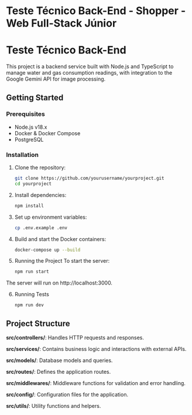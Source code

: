# Teste Técnico Back-End - Shopper - Web Full-Stack Júnior

# Teste Técnico Back-End

This project is a backend service built with Node.js and TypeScript to manage water and gas consumption readings, with integration to the Google Gemini API for image processing.

## Getting Started

### Prerequisites

- Node.js v18.x
- Docker & Docker Compose
- PostgreSQL

### Installation

1. Clone the repository:
   ```sh
   git clone https://github.com/yourusername/yourproject.git
   cd yourproject

2. Install dependencies:
   ```sh
   npm install

3. Set up environment variables:
   ```sh
   cp .env.example .env
   
4. Build and start the Docker containers:
   ```sh
   docker-compose up --build

5. Running the Project
To start the server:
   ```sh
   npm run start

The server will run on http://localhost:3000.

6. Running Tests
   ```sh
   npm run dev

## Project Structure
**src/controllers/**: Handles HTTP requests and responses.

**src/services/**: Contains business logic and interactions with external APIs.

**src/models/**: Database models and queries.

**src/routes/**: Defines the application routes.

**src/middlewares/**: Middleware functions for validation and error handling.

**src/config/**: Configuration files for the application.

**src/utils/**: Utility functions and helpers.